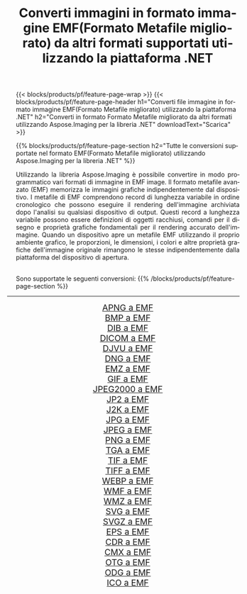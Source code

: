 ﻿---
title: Converti immagini in formato immagine EMF(Formato Metafile migliorato) da altri formati supportati utilizzando la piattaforma .NET 
weight: 3920
url: /it/net/conversion/to/emf/ 
lang: it
langdirlevel: 2
locales: zh-hans,ja,it,ru,de,es,fr,nl,id,lt,pl,pt,vi,tr,ko,zh-hant,ar,hi,th,sv,cs,uk,he
description: Utilizzando Aspose.Imaging per la libreria .NET è facile convertire in EMF(Formato Metafile migliorato) da altri formati di immagine supportati
---

{{< blocks/products/pf/feature-page-wrap >}}
{{< blocks/products/pf/feature-page-header h1="Converti file immagine in formato immagine EMF(Formato Metafile migliorato) utilizzando la piattaforma .NET" h2="Converti in formato Formato Metafile migliorato da altri formati utilizzando Aspose.Imaging per la libreria .NET" downloadText="Scarica" >}}


{{% blocks/products/pf/feature-page-section  h2="Tutte le conversioni supportate nel formato EMF(Formato Metafile migliorato) utilizzando Aspose.Imaging per la libreria .NET" %}}
<p align=justify>Utilizzando la libreria Aspose.Imaging è possibile convertire in modo programmatico vari formati di immagine in EMF image. Il formato metafile avanzato (EMF) memorizza le immagini grafiche indipendentemente dal dispositivo. I metafile di EMF comprendono record di lunghezza variabile in ordine cronologico che possono eseguire il rendering dell'immagine archiviata dopo l'analisi su qualsiasi dispositivo di output. Questi record a lunghezza variabile possono essere definizioni di oggetti racchiusi, comandi per il disegno e proprietà grafiche fondamentali per il rendering accurato dell'immagine. Quando un dispositivo apre un metafile EMF utilizzando il proprio ambiente grafico, le proporzioni, le dimensioni, i colori e altre proprietà grafiche dell'immagine originale rimangono le stesse indipendentemente dalla piattaforma del dispositivo di apertura.</p>
<br/>
Sono supportate le seguenti conversioni:
{{% /blocks/products/pf/feature-page-section %}}
<div class="container-fluid productfamilypage bg-gray">
    <div class="convertypes bg-gray agp-content section">
        <div class="container">
		<hr style="margin-left:-20px;"/>
		<div class="row other-converters" style="gap: 10px;font-size: 19px;text-align:center;">
		    <div class='col-md-2 other-converter remove-lp remove-rp'><a href="/imaging/it/net/conversion/apng-to-emf/" style="padding:15px;">APNG a EMF</a></div>
<div class='col-md-2 other-converter remove-lp remove-rp'><a href="/imaging/it/net/conversion/bmp-to-emf/" style="padding:15px;">BMP a EMF</a></div>
<div class='col-md-2 other-converter remove-lp remove-rp'><a href="/imaging/it/net/conversion/dib-to-emf/" style="padding:15px;">DIB a EMF</a></div>
<div class='col-md-2 other-converter remove-lp remove-rp'><a href="/imaging/it/net/conversion/dicom-to-emf/" style="padding:15px;">DICOM a EMF</a></div>
<div class='col-md-2 other-converter remove-lp remove-rp'><a href="/imaging/it/net/conversion/djvu-to-emf/" style="padding:15px;">DJVU a EMF</a></div>
<div class='col-md-2 other-converter remove-lp remove-rp'><a href="/imaging/it/net/conversion/dng-to-emf/" style="padding:15px;">DNG a EMF</a></div>
<div class='col-md-2 other-converter remove-lp remove-rp'><a href="/imaging/it/net/conversion/emz-to-emf/" style="padding:15px;">EMZ a EMF</a></div>
<div class='col-md-2 other-converter remove-lp remove-rp'><a href="/imaging/it/net/conversion/gif-to-emf/" style="padding:15px;">GIF a EMF</a></div>
<div class='col-md-2 other-converter remove-lp remove-rp'><a href="/imaging/it/net/conversion/jpeg2000-to-emf/" style="padding:15px;">JPEG2000 a EMF</a></div>
<div class='col-md-2 other-converter remove-lp remove-rp'><a href="/imaging/it/net/conversion/jp2-to-emf/" style="padding:15px;">JP2 a EMF</a></div>
<div class='col-md-2 other-converter remove-lp remove-rp'><a href="/imaging/it/net/conversion/j2k-to-emf/" style="padding:15px;">J2K a EMF</a></div>
<div class='col-md-2 other-converter remove-lp remove-rp'><a href="/imaging/it/net/conversion/jpg-to-emf/" style="padding:15px;">JPG a EMF</a></div>
<div class='col-md-2 other-converter remove-lp remove-rp'><a href="/imaging/it/net/conversion/jpeg-to-emf/" style="padding:15px;">JPEG a EMF</a></div>
<div class='col-md-2 other-converter remove-lp remove-rp'><a href="/imaging/it/net/conversion/png-to-emf/" style="padding:15px;">PNG a EMF</a></div>
<div class='col-md-2 other-converter remove-lp remove-rp'><a href="/imaging/it/net/conversion/tga-to-emf/" style="padding:15px;">TGA a EMF</a></div>
<div class='col-md-2 other-converter remove-lp remove-rp'><a href="/imaging/it/net/conversion/tif-to-emf/" style="padding:15px;">TIF a EMF</a></div>
<div class='col-md-2 other-converter remove-lp remove-rp'><a href="/imaging/it/net/conversion/tiff-to-emf/" style="padding:15px;">TIFF a EMF</a></div>
<div class='col-md-2 other-converter remove-lp remove-rp'><a href="/imaging/it/net/conversion/webp-to-emf/" style="padding:15px;">WEBP a EMF</a></div>
<div class='col-md-2 other-converter remove-lp remove-rp'><a href="/imaging/it/net/conversion/wmf-to-emf/" style="padding:15px;">WMF a EMF</a></div>
<div class='col-md-2 other-converter remove-lp remove-rp'><a href="/imaging/it/net/conversion/wmz-to-emf/" style="padding:15px;">WMZ a EMF</a></div>
<div class='col-md-2 other-converter remove-lp remove-rp'><a href="/imaging/it/net/conversion/svg-to-emf/" style="padding:15px;">SVG a EMF</a></div>
<div class='col-md-2 other-converter remove-lp remove-rp'><a href="/imaging/it/net/conversion/svgz-to-emf/" style="padding:15px;">SVGZ a EMF</a></div>
<div class='col-md-2 other-converter remove-lp remove-rp'><a href="/imaging/it/net/conversion/eps-to-emf/" style="padding:15px;">EPS a EMF</a></div>
<div class='col-md-2 other-converter remove-lp remove-rp'><a href="/imaging/it/net/conversion/cdr-to-emf/" style="padding:15px;">CDR a EMF</a></div>
<div class='col-md-2 other-converter remove-lp remove-rp'><a href="/imaging/it/net/conversion/cmx-to-emf/" style="padding:15px;">CMX a EMF</a></div>
<div class='col-md-2 other-converter remove-lp remove-rp'><a href="/imaging/it/net/conversion/otg-to-emf/" style="padding:15px;">OTG a EMF</a></div>
<div class='col-md-2 other-converter remove-lp remove-rp'><a href="/imaging/it/net/conversion/odg-to-emf/" style="padding:15px;">ODG a EMF</a></div>
<div class='col-md-2 other-converter remove-lp remove-rp'><a href="/imaging/it/net/conversion/ico-to-emf/" style="padding:15px;">ICO a EMF</a></div>
                </div>
        </div>
    </div>
</div>
<br/>

